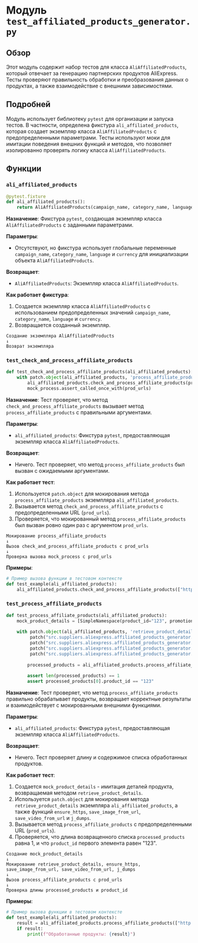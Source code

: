 # Модуль `test_affiliated_products_generator.py`

## Обзор

Этот модуль содержит набор тестов для класса `AliAffiliatedProducts`, который отвечает за генерацию партнерских продуктов AliExpress. Тесты проверяют правильность обработки и преобразования данных о продуктах, а также взаимодействие с внешними зависимостями.

## Подробней

Модуль использует библиотеку `pytest` для организации и запуска тестов. В частности, определена фикстура `ali_affiliated_products`, которая создает экземпляр класса `AliAffiliatedProducts` с предопределенными параметрами. Тесты используют моки для имитации поведения внешних функций и методов, что позволяет изолированно проверять логику класса `AliAffiliatedProducts`.

## Функции

### `ali_affiliated_products`

```python
@pytest.fixture
def ali_affiliated_products():
    return AliAffiliatedProducts(campaign_name, category_name, language, currency)
```

**Назначение**: Фикстура `pytest`, создающая экземпляр класса `AliAffiliatedProducts` с заданными параметрами.

**Параметры**:
- Отсутствуют, но фикстура использует глобальные переменные `campaign_name`, `category_name`, `language` и `currency` для инициализации объекта `AliAffiliatedProducts`.

**Возвращает**:
- `AliAffiliatedProducts`: Экземпляр класса `AliAffiliatedProducts`.

**Как работает фикстура**:

1.  Создается экземпляр класса `AliAffiliatedProducts` с использованием предопределенных значений `campaign_name`, `category_name`, `language` и `currency`.
2.  Возвращается созданный экземпляр.

```
Создание экземпляра AliAffiliatedProducts
↓
Возврат экземпляра
```

### `test_check_and_process_affiliate_products`

```python
def test_check_and_process_affiliate_products(ali_affiliated_products):
    with patch.object(ali_affiliated_products, 'process_affiliate_products') as mock_process:
        ali_affiliated_products.check_and_process_affiliate_products(prod_urls)
        mock_process.assert_called_once_with(prod_urls)
```

**Назначение**: Тест проверяет, что метод `check_and_process_affiliate_products` вызывает метод `process_affiliate_products` с правильными аргументами.

**Параметры**:
- `ali_affiliated_products`: Фикстура `pytest`, предоставляющая экземпляр класса `AliAffiliatedProducts`.

**Возвращает**:
- Ничего. Тест проверяет, что метод `process_affiliate_products` был вызван с ожидаемыми аргументами.

**Как работает тест**:

1.  Используется `patch.object` для мокирования метода `process_affiliate_products` экземпляра `ali_affiliated_products`.
2.  Вызывается метод `check_and_process_affiliate_products` с предопределенными URL (`prod_urls`).
3.  Проверяется, что мокированный метод `process_affiliate_products` был вызван ровно один раз с аргументом `prod_urls`.

```
Мокирование process_affiliate_products
↓
Вызов check_and_process_affiliate_products с prod_urls
↓
Проверка вызова mock_process с prod_urls
```

**Примеры**:

```python
# Пример вызова функции в тестовом контексте
def test_example(ali_affiliated_products):
    ali_affiliated_products.check_and_process_affiliate_products(["http://example.com/item/123.html"])
```

### `test_process_affiliate_products`

```python
def test_process_affiliate_products(ali_affiliated_products):
    mock_product_details = [SimpleNamespace(product_id="123", promotion_link="promo_link", product_main_image_url="image_url", product_video_url="video_url")]
    
    with patch.object(ali_affiliated_products, 'retrieve_product_details', return_value=mock_product_details) as mock_retrieve, \
         patch("src.suppliers.aliexpress.affiliated_products_generator.ensure_https", return_value=prod_urls), \
         patch("src.suppliers.aliexpress.affiliated_products_generator.save_image_from_url"), \
         patch("src.suppliers.aliexpress.affiliated_products_generator.save_video_from_url"), \
         patch("src.suppliers.aliexpress.affiliated_products_generator.j_dumps", return_value=True):
        
        processed_products = ali_affiliated_products.process_affiliate_products(prod_urls)
        
        assert len(processed_products) == 1
        assert processed_products[0].product_id == "123"
```

**Назначение**: Тест проверяет, что метод `process_affiliate_products` правильно обрабатывает продукты, возвращает корректные результаты и взаимодействует с мокированными внешними функциями.

**Параметры**:
- `ali_affiliated_products`: Фикстура `pytest`, предоставляющая экземпляр класса `AliAffiliatedProducts`.

**Возвращает**:
- Ничего. Тест проверяет длину и содержимое списка обработанных продуктов.

**Как работает тест**:

1.  Создается `mock_product_details` - имитация деталей продукта, возвращаемая методом `retrieve_product_details`.
2.  Используется `patch.object` для мокирования метода `retrieve_product_details` экземпляра `ali_affiliated_products`, а также функций `ensure_https`, `save_image_from_url`, `save_video_from_url` и `j_dumps`.
3.  Вызывается метод `process_affiliate_products` с предопределенными URL (`prod_urls`).
4.  Проверяется, что длина возвращенного списка `processed_products` равна 1, и что `product_id` первого элемента равен "123".

```
Создание mock_product_details
↓
Мокирование retrieve_product_details, ensure_https, save_image_from_url, save_video_from_url, j_dumps
↓
Вызов process_affiliate_products с prod_urls
↓
Проверка длины processed_products и product_id
```

**Примеры**:

```python
# Пример вызова функции в тестовом контексте
def test_example(ali_affiliated_products):
    result = ali_affiliated_products.process_affiliate_products(["http://example.com/item/123.html"])
    if result:
        print(f"Обработанные продукты: {result}")